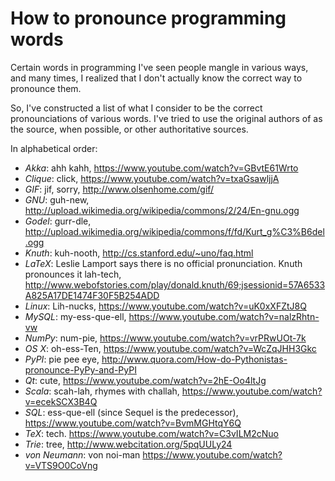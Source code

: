 # How to pronounce programming words

Certain words in programming I've seen people mangle in various ways, and
many times, I realized that I don't actually know the correct way to pronounce them.

So, I've constructed a list of what I consider to be the correct pronounciations
of various words.
I've tried to use the original authors of as the source, when possible, or other authoritative sources.

In alphabetical order:

* *Akka*: ahh kahh, <a href="https://www.youtube.com/watch?v=GBvtE61Wrto">https://www.youtube.com/watch?v=GBvtE61Wrto</a>
* *Clique*: click, <a href="https://www.youtube.com/watch?v=txaGsawljjA">https://www.youtube.com/watch?v=txaGsawljjA</a>
* *GIF*: jif, sorry, <a href="http://www.olsenhome.com/gif/">http://www.olsenhome.com/gif/</a>
* *GNU*: guh-new, <a href="http://upload.wikimedia.org/wikipedia/commons/2/24/En-gnu.ogg">http://upload.wikimedia.org/wikipedia/commons/2/24/En-gnu.ogg</a>
* *Godel*: gurr-dle, <a href="http://upload.wikimedia.org/wikipedia/commons/f/fd/Kurt_g%C3%B6del.ogg">http://upload.wikimedia.org/wikipedia/commons/f/fd/Kurt_g%C3%B6del.ogg</a>
* *Knuth*: kuh-nooth, <a href="http://cs.stanford.edu/~uno/faq.html">http://cs.stanford.edu/~uno/faq.html</a>
* *LaTeX*: Leslie Lamport says there is no official pronunciation. Knuth pronounces it lah-tech, <a href="http://www.webofstories.com/play/donald.knuth/69;jsessionid=57A6533A825A17DE1474F30F5B254ADD">http://www.webofstories.com/play/donald.knuth/69;jsessionid=57A6533A825A17DE1474F30F5B254ADD</a>
* *Linux*: Lih-nucks, <a href="https://www.youtube.com/watch?v=uK0xXFZtJ8Q">https://www.youtube.com/watch?v=uK0xXFZtJ8Q</a>
* *MySQL*: my-ess-que-ell, <a href="https://www.youtube.com/watch?v=nalzRhtn-vw">https://www.youtube.com/watch?v=nalzRhtn-vw</a>
* *NumPy*: num-pie, <a href="https://www.youtube.com/watch?v=vrPRwUOt-7k">https://www.youtube.com/watch?v=vrPRwUOt-7k</a>
* *OS X*: oh-ess-Ten, <a href="https://www.youtube.com/watch?v=WcZqJHH3Gkc">https://www.youtube.com/watch?v=WcZqJHH3Gkc</a>
* *PyPI*: pie pee eye, <a href="http://www.quora.com/How-do-Pythonistas-pronounce-PyPy-and-PyPI">http://www.quora.com/How-do-Pythonistas-pronounce-PyPy-and-PyPI</a>
* *Qt*: cute, <a href="https://www.youtube.com/watch?v=2hE-Oo4ltJg">https://www.youtube.com/watch?v=2hE-Oo4ltJg</a>
* *Scala*: scah-lah, rhymes with challah, <a href="https://www.youtube.com/watch?v=ecekSCX3B4Q">https://www.youtube.com/watch?v=ecekSCX3B4Q</a>
* *SQL*: ess-que-ell (since Sequel is the predecessor), <a href="https://www.youtube.com/watch?v=BvmMGHtqY6Q">https://www.youtube.com/watch?v=BvmMGHtqY6Q</a>
* *TeX*: tech. <a href="https://www.youtube.com/watch?v=C3vILM2cNuo">https://www.youtube.com/watch?v=C3vILM2cNuo</a>
* *Trie*: tree, <a href="http://www.webcitation.org/5pqUULy24">http://www.webcitation.org/5pqUULy24</a>
* *von Neumann*: von noi-man <a href="https://www.youtube.com/watch?v=VTS9O0CoVng">https://www.youtube.com/watch?v=VTS9O0CoVng</a>
